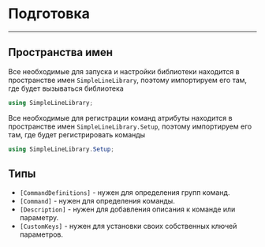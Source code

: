 # Подготовка
---

## Пространства имен

Все необходимые для запуска и настройки библиотеки находится в пространстве имен ``SimpleLineLibrary``, поэтому импортируем его там, где будет вызываться библиотека
```csharp
using SimpleLineLibrary;
```

Все необходимые для регистрации команд атрибуты находится в пространстве имен ``SimpleLineLibrary.Setup``, поэтому импортируем его там, где будет регистрировать команды
```csharp
using SimpleLineLibrary.Setup;
```

## Типы
- ``[CommandDefinitions]`` - нужен для определения групп команд.
- ``[Command]`` - нужен для определения команды. 
- ``[Description]`` - нужен для добавления описания к команде или параметру. 
- ``[CustomKeys]`` - нужен для установки своих собственных ключей параметров.